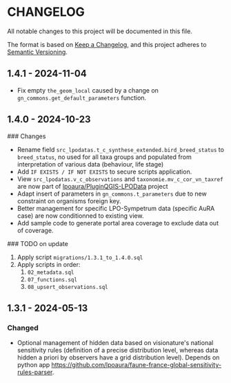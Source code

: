 # CHANGELOG

All notable changes to this project will be documented in this file.

The format is based on [Keep a Changelog](https://keepachangelog.com/), and this project adheres to [Semantic Versioning](https://semver.org/).

<!-- ## Unreleased [{version_tag}](https://github.com/opengisch/qgis-plugin-ci/releases/tag/{version_tag}) - YYYY-MM-DD -->

## 1.4.1 - 2024-11-04

- Fix empty `the_geom_local` caused by a change on `gn_commons.get_default_parameters` function.


## 1.4.0 - 2024-10-23

### Changes

- Rename field `src_lpodatas.t_c_synthese_extended.bird_breed_status` to `breed_status`, no used for all taxa groups and populated from interpretation of various data (behaviour, life stage)
- Add `IF EXISTS / IF NOT EXISTS` to secure scripts application.
- View `src_lpodatas.v_c_observations` and `taxonomie.mv_c_cor_vn_taxref` are now part of [lpoaura/PluginQGIS-LPOData](https://github.com/lpoaura/PluginQGis-LPOData/tree/master/config) project
- Adapt insert of parameters in `gn_commons.t_parameters` due to new constraint on organisms foreign key.
- Better management for specific LPO-Sympetrum data (specific AuRA case) are now conditionned to existing view.
- Add sample code to generate portal area coverage to exclude data out of coverage.

### TODO on update

1. Apply script `migrations/1.3.1_to_1.4.0.sql`
2. Apply scripts in order:
    1. `02_metadata.sql`
    2. `07_functions.sql`
    3. `08_upsert_observations.sql`
    



## 1.3.1 - 2024-05-13

### Changed

* Optional management of hidden data based on visionature's national sensitivity rules (definition of a precise distribution level, whereas data hidden a priori by observers have a grid distribution level).
Depends on python app https://github.com/lpoaura/faune-france-global-sensitivity-rules-parser.
